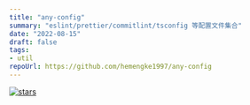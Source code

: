 ```yaml
---
title: "any-config"
summary: "eslint/prettier/commitlint/tsconfig 等配置文件集合"
date: "2022-08-15"
draft: false
tags:
- util
repoUrl: https://github.com/hemengke1997/any-config
---
```


[![stars](https://img.shields.io/github/stars/hemengke1997/any-config.svg?style=social&label=Stars)](https://github.com/hemengke1997/any-config)
